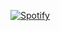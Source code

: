 [![Spotify](https://spotify-now-playing.miszo.vercel.app/api/spotify)](https://open.spotify.com/user/1168435518)



